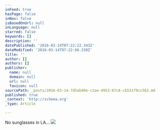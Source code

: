 ```yaml
---
inFeed: true
hasPage: false
inNav: false
isBasedOnUrl: null
inLanguage: null
starred: false
keywords: []
description: ''
datePublished: '2016-03-14T07:22:22.343Z'
dateModified: '2016-03-14T07:22:08.330Z'
title: ''
author: []
authors: []
publisher:
  name: null
  domain: null
  url: null
  favicon: null
sourcePath: _posts/2016-03-14-7d5ab40e-c1ae-4953-87c8-cb531f9cc563.md
published: true
_context: 'http://schema.org'
_type: Article

---
```

No sunglasses in LA...
![](https://the-grid-user-content.s3-us-west-2.amazonaws.com/d733e001-87b9-4066-81a2-af48d5243478.jpg)